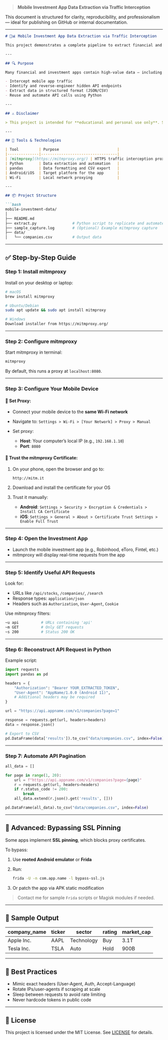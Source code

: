 > **Mobile Investment App Data Extraction via Traffic Interception**

This document is structured for clarity, reproducibility, and professionalism — ideal for publishing on GitHub or internal documentation.

---

````markdown
# 📱📊 Mobile Investment App Data Extraction via Traffic Interception

This project demonstrates a complete pipeline to extract financial and company data from a mobile investment application by intercepting mobile network traffic using `mitmproxy`. It is designed for experienced data analysts and scraping professionals who need access to structured data when no public API or web interface is available.

---

## 🔍 Purpose

Many financial and investment apps contain high-value data — including company profiles, analyst ratings, stock fundamentals, and ETF holdings — but do not offer official APIs or accessible web interfaces. This project outlines how to:

- Intercept mobile app traffic
- Identify and reverse-engineer hidden API endpoints
- Extract data in structured format (JSON/CSV)
- Reuse and automate API calls using Python

---

## ⚠️ Disclaimer

> This project is intended for **educational and personal use only**. Scraping or intercepting data from third-party apps may violate their [Terms of Service](#) and local laws. Always obtain permission before using this technique for commercial or production purposes.

---

## 🧰 Tools & Technologies

| Tool         | Purpose                          |
|--------------|----------------------------------|
| [mitmproxy](https://mitmproxy.org/) | HTTPS traffic interception proxy |
| Python       | Data extraction and automation   |
| pandas       | Data formatting and CSV export   |
| Android/iOS  | Target platform for the app      |
| Wi-Fi        | Local network proxying           |

---

## 📦 Project Structure

```bash
mobile-investment-data/
│
├── README.md
├── extract.py                # Python script to replicate and automate API calls
├── sample_capture.log        # (Optional) Example mitmproxy capture
├── data/
│   └── companies.csv         # Output data
````

---

## ✅ Step-by-Step Guide

### Step 1: Install mitmproxy

Install on your desktop or laptop:

```bash
# macOS
brew install mitmproxy

# Ubuntu/Debian
sudo apt update && sudo apt install mitmproxy

# Windows
Download installer from https://mitmproxy.org/
```

---

### Step 2: Configure mitmproxy

Start mitmproxy in terminal:

```bash
mitmproxy
```

By default, this runs a proxy at `localhost:8080`.

---

### Step 3: Configure Your Mobile Device

#### 🔗 Set Proxy:

* Connect your mobile device to the **same Wi-Fi network**
* Navigate to:
  `Settings > Wi-Fi > [Your Network] > Proxy > Manual`
* Set proxy:

  * **Host**: Your computer’s local IP (e.g., `192.168.1.10`)
  * **Port**: `8080`

#### 🔐 Trust the mitmproxy Certificate:

1. On your phone, open the browser and go to:

   ```
   http://mitm.it
   ```
2. Download and install the certificate for your OS
3. Trust it manually:

   * **Android**:
     `Settings > Security > Encryption & Credentials > Install CA Certificate`
   * **iOS**:
     `Settings > General > About > Certificate Trust Settings > Enable Full Trust`

---

### Step 4: Open the Investment App

* Launch the mobile investment app (e.g., Robinhood, eToro, Fintel, etc.)
* mitmproxy will display real-time requests from the app

---

### Step 5: Identify Useful API Requests

Look for:

* URLs like `/api/stocks`, `/companies/`, `/search`
* Response types: `application/json`
* Headers such as `Authorization`, `User-Agent`, `Cookie`

Use mitmproxy filters:

```bash
~u api          # URLs containing 'api'
~m GET          # Only GET requests
~s 200          # Status 200 OK
```

---

### Step 6: Reconstruct API Request in Python

Example script:

```python
import requests
import pandas as pd

headers = {
    "Authorization": "Bearer YOUR_EXTRACTED_TOKEN",
    "User-Agent": "AppName/1.0.0 (Android 11)",
    # Additional headers may be required
}

url = "https://api.appname.com/v1/companies?page=1"

response = requests.get(url, headers=headers)
data = response.json()

# Export to CSV
pd.DataFrame(data['results']).to_csv("data/companies.csv", index=False)
```

---

### Step 7: Automate API Pagination

```python
all_data = []

for page in range(1, 20):
    url = f"https://api.appname.com/v1/companies?page={page}"
    r = requests.get(url, headers=headers)
    if r.status_code != 200:
        break
    all_data.extend(r.json().get('results', []))

pd.DataFrame(all_data).to_csv("data/companies.csv", index=False)
```

---

## 🧠 Advanced: Bypassing SSL Pinning

Some apps implement **SSL pinning**, which blocks proxy certificates.

To bypass:

1. Use **rooted Android emulator** or **Frida**
2. Run:

   ```bash
   frida -U -n com.app.name -l bypass-ssl.js
   ```
3. Or patch the app via APK static modification

> Contact me for sample `Frida` scripts or Magisk modules if needed.

---

## 📁 Sample Output

| company\_name | ticker | sector     | rating | market\_cap |
| ------------- | ------ | ---------- | ------ | ----------- |
| Apple Inc.    | AAPL   | Technology | Buy    | 3.1T        |
| Tesla Inc.    | TSLA   | Auto       | Hold   | 900B        |

---

## 📌 Best Practices

* Mimic exact headers (User-Agent, Auth, Accept-Language)
* Rotate IPs/user-agents if scraping at scale
* Sleep between requests to avoid rate limiting
* Never hardcode tokens in public code

---

## 📜 License

This project is licensed under the MIT License.
See [LICENSE](./LICENSE) for details.

